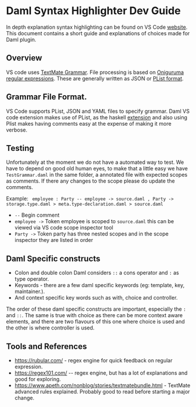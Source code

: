 # Daml Syntax Highlighter Dev Guide
In depth explanation syntax highlighting can be found on VS Code [website](https://code.visualstudio.com/api/language-extensions/syntax-highlight-guide). This document contains a short guide and explanations of choices made for Daml plugin.

## Overview
VS code uses [TextMate Grammar](https://macromates.com/manual/en/language_grammars). File processing is based on [Oniguruma regular expressions](https://macromates.com/manual/en/regular_expressions). These are generally written as JSON or [PList format](https://developer.apple.com/library/archive/documentation/Cocoa/Conceptual/PropertyLists/UnderstandXMLPlist/UnderstandXMLPlist.html).

## Grammar File Format.
VS Code supports PList, JSON and YAML files to specify grammar. Daml VS code extension makes use of PList, as the haskell [extension](https://github.com/JustusAdam/language-haskell) and also using Plist makes having comments easy at the expense of making it more verbose.


## Testing
Unfortunately at the moment we do not have a automated way to test. We have to depend on good old human eyes, to make that a little easy we have `TestGrammar.daml` in the same folder, a annotated file with expected scopes as comments. If there any changes to the scope please do update the comments.

Example: ` employee : Party -- employee -> source.daml , Party -> storage.type.daml > meta.type-declaration.daml > source.daml`

- ` -- ` Begin comment
- `employee ->` Token employee is scoped to `source.daml` this can be viewed via VS code scope inspector tool
- `Party ->` Token party has three nested scopes and in the scope inspector they are listed in order

## Daml Specific constructs

- Colon and double colon Daml considers `::` a cons operator and `:` as type operator.
- Keywords - there are a few daml specific keywords (eg: template, key, maintainer.).
- And context specific key words such as with, choice and controller.

The order of these daml specific constructs are important, especially the `:` and `::`. The same is true with choice as there can be more context aware elements, and there are two flavours of this one where choice is used and the other is where controller is used.


## Tools and References
- https://rubular.com/ - regex engine for quick feedback on regular expression.
- https://regex101.com/ -- regex engine, but has a lot of explanations and good for exploring.
- https://www.apeth.com/nonblog/stories/textmatebundle.html - TextMate advanced rules explained. Probably good to read before starting a major change.
